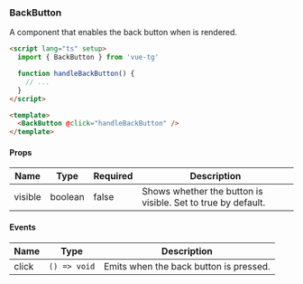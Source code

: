 ### BackButton

A component that enables the back button when is rendered.

```html
<script lang="ts" setup>
  import { BackButton } from 'vue-tg'

  function handleBackButton() {
    // ...
  }
</script>

<template>
  <BackButton @click="handleBackButton" />
</template>
```

#### Props

| Name    | Type    | Required | Description                                                  |
| ------- | ------- | -------- | ------------------------------------------------------------ |
| visible | boolean | false    | Shows whether the button is visible. Set to true by default. |

#### Events

| Name  | Type         | Description                            |
| ----- | ------------ | -------------------------------------- |
| click | `() => void` | Emits when the back button is pressed. |
